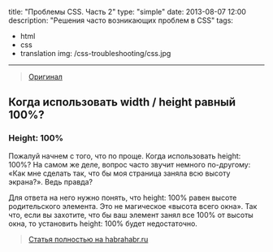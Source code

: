 title: "Проблемы CSS. Часть 2"
type: "simple"
date: 2013-08-07 12:00
description: "Решения часто возникающих проблем в CSS"
tags:
- html
- css
- translation
img: /css-troubleshooting/css.jpg
---

> [Оригинал](http://tympanus.net/codrops/2013/07/17/troubleshooting-css/)

## Когда использовать width / height равный 100%?

### Height: 100%

Пожалуй начнем с того, что по проще. Когда использовать height: 100%? На самом же деле, вопрос часто звучит немного по-другому: «Как мне сделать так, что бы моя страница заняла всю высоту экрана?». Ведь правда?

Для ответа на него нужно понять, что height: 100% равен высоте родительского элемента. Это не магическое «высота всего окна». Так что, если вы захотите, что бы ваш элемент занял все 100% от высоты окна, то установить height: 100% будет недостаточно.


> [Статья полностью на habrahabr.ru](http://habrahabr.ru/post/189252/)
